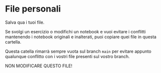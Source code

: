 # File personali

Salva qua i tuoi file.

Se svolgi un esercizio o modifichi un notebook e vuoi evitare i conflitti
mantenendo i notebook originali e inalterati, puoi copiare quei file in questa
cartella.

Questa catella rimarrà sempre vuota sul branch `main` per evitare appunto
qualunque conflitto con i vostri file presenti sul vostro branch.

NON MODIFICARE QUESTO FILE!